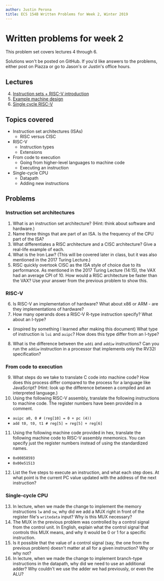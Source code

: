 ```yaml
---
author: Justin Perona
title: ECS 154B Written Problems for Week 2, Winter 2019
---
```


# Written problems for week 2

This problem set covers lectures 4 through 6.

Solutions won't be posted on GitHub.
If you'd like answers to the problems, either post on Piazza or go to Jason's or Justin's office hours.

## Lectures

4. [Instruction sets + RISC-V introduction](https://github.com/jlpteaching/ECS154B/blob/master/lecture%20notes/Lecture-4.pdf)
5. [Example machine design](https://github.com/jlpteaching/ECS154B/blob/master/lecture%20notes/Lecture-5.pdf)
6. [Single cycle RISC-V](https://github.com/jlpteaching/ECS154B/blob/master/lecture%20notes/Lecture-6.pdf)

## Topics covered

* Instruction set architectures (ISAs)
  * RISC versus CISC
* RISC-V
  * Instruction types
  * Extensions
* From code to execution
  * Going from higher-level languages to machine code
  * Executing an instruction
* Single-cycle CPU
  * Datapath
  * Adding new instructions

## Problems

### Instruction set architectures

1. What is an instruction set architecture? (Hint: think about software and hardware.)
2. Name three things that are part of an ISA. Is the frequency of the CPU part of the ISA?
3. What differentiates a RISC architecture and a CISC architecture? Give a real-life example of each.
4. What is the Iron Law? (This will be covered later in class, but it was also mentioned in the 2017 Turing Lecture.)
5. RISC quickly overtook CISC as the ISA style of choice due to its performance. As mentioned in the 2017 Turing Lecture (14:15), the VAX had an average CPI of 10. How would a RISC architecture be faster than the VAX? Use your answer from the previous problem to show this.

### RISC-V

6. Is RISC-V an implementation of hardware? What about x86 or ARM - are they implementations of hardware?
7. How many operands does a RISC-V R-type instruction specify? What about an I-type?
  * (inspired by something I learned after making this document) What type of instruction is `lui` and `auipc`? How does this type differ from an I-type?
8. What is the difference between the `addi` and `addiw` instructions? Can you run the `addiw` instruction in a processor that implements only the RV32I specification?

### From code to execution

9. What steps do we take to translate C code into machine code? How does this process differ compared to the process for a language like JavaScript? (Hint: look up the difference between a compiled and an interpreted language.)
10. Using the following RISC-V assembly, translate the following instructions to machine code. The register numbers have been provided in a comment.
  * `auipc a0, 0 # (reg[10] = 0 + pc (4))`
  * `add t0, t0, t1 # reg[5] = reg[5] + reg[6]`
11. Using the following machine code provided in hex, translate the following machine code to RISC-V assembly mnemonics. You can specify just the register numbers instead of using the standardized names.
  * `0x00858593`
  * `0x00e51513`
12. List the five steps to execute an instruction, and what each step does. At what point is the current PC value updated with the address of the next instruction?

### Single-cycle CPU

13. In lecture, when we made the change to implement the memory instructions `lw` and `sw`, why did we add a MUX right in front of the register file's `writedata` input? Why is this MUX necessary?
14. The MUX in the previous problem was controlled by a control signal from the control unit. In English, explain what the control signal that controls this MUX means, and why it would be 0 or 1 for a specific instruction.
15. Is it possible that the value of a control signal (say, the one from the previous problem) doesn't matter at all for a given instruction? Why or why not?
16. In lecture, when we made the change to implement branch-type instructions in the datapath, why did we need to use an additional adder? Why couldn't we use the adder we had previously, or even the ALU?
